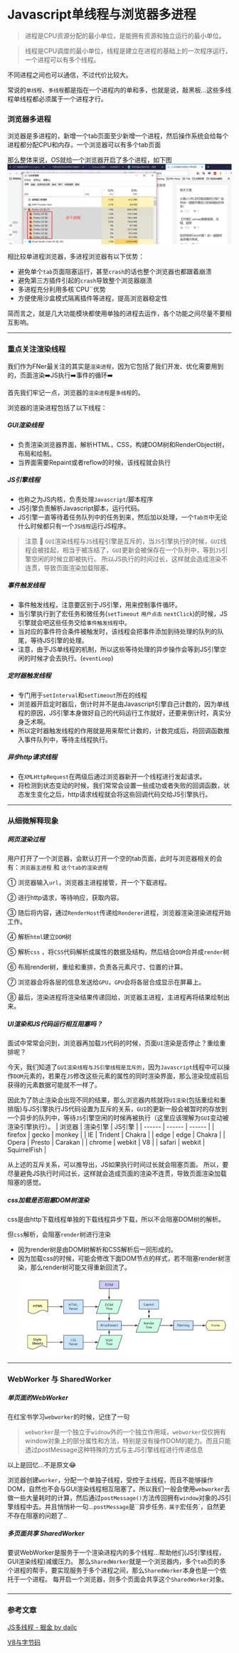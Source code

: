 # Javascript单线程与浏览器多进程

> 进程是CPU资源分配的最小单位，是能拥有资源和独立运行的最小单位。

> 线程是CPU调度的最小单位，线程是建立在进程的基础上的一次程序运行，一个进程可以有多个线程。

不同进程之间也可以通信，不过代价比较大。

常说的`单线程`、`多线程`都是指在一个进程内的单和多，也就是说，敲黑板...这些多线程单线程都必须属于一个进程才行。

### 浏览器多进程
浏览器是多进程的，新增一个tab页面至少新增一个进程，然后操作系统会给每个进程都分配CPU和内存，一个浏览器可以有多个tab页面

那么整体来说，OS就给一个浏览器开启了多个进程，如下图
![](/blog_assets/browser_multi_thread.png)

相比较单进程浏览器，多进程浏览器有以下优势：
* 避免单个`tab`页面阻塞运行，甚至`crash`的话也整个浏览器也都跟着崩溃
* 避免第三方插件引起的`crash`导致整个浏览器崩溃
* 多进程充分利用多核`CPU``优势
* 方便使用沙盒模式隔离插件等进程，提高浏览器稳定性

简而言之，就是几大功能模块都使用单独的进程去运作，各个功能之间尽量不要相互影响。
___
### 重点关注渲染线程
我们作为FNer最关注的其实是`渲染进程`，因为它包括了我们开发、优化需要用到的，页面渲染:arrow_right:JS执行:arrow_right:事件的循环:arrow_right:

首先我们牢记一点，浏览器的`渲染进程`是`多线程`的。

浏览器的渲染进程包括了以下线程：
##### GUI渲染线程
* 负责渲染浏览器界面，解析HTML，CSS，构建DOM树和RenderObject树，布局和绘制。
* 当界面需要Repaint或者reflow的时候，该线程就会执行


##### JS引擎线程
* 也称之为JS内核，负责处理`Javascript`/脚本程序
* JS引擎负责解析Javascript脚本，运行代码。
* JS引擎一直等待着任务队列中的任务到来，然后加以处理，一个`Tab页`中无论什么时候都只有一个`JS线程`运行JS程序。

> 注意 
`GUI`渲染线程与`JS`线程引擎是互斥的，当`JS`引擎执行的时候，`GUI`线程会被挂起，相当于被冻结了，`GUI`更新会被保存在一个队列中，等到`JS`引擎空闲的时候立即被执行。
所以JS执行的时间过长，这样就会造成渲染不连贯，导致页面渲染加载阻塞。

##### 事件触发线程
* 事件触发线程，注意要区别于JS引擎，用来控制事件循环。
* 当引擎执行到了宏任务和微任务(`setTimeout` `用户点击` `nextClick`)的时候，JS引擎就会吧这些任务交给`事件触发线程`中。
* 当对应的事件符合条件被触发时，该线程会把事件添加到待处理的队列的队尾，等待JS引擎的处理。
* 注意，由于JS单线程的机制，所以这些等待处理的异步操作会等到JS引擎空闲的时候才会去执行。(`eventLoop`)

##### 定时器触发线程
* 专门用于`setInterval`和`setTimeout`所在的线程
* 浏览器开启定时器后，倒计时并不是由Javascript引擎自己计数的，因为单线程的原因，JS引擎本身做好自己的代码运行工作就好，还要来倒计时，真实分身乏术啊。
* 所以定时器触发线程的作用就是用来帮忙计数的，计数完成后，将回调函数推入事件队列中，等待主线程执行。

##### 异步http请求线程
* 在`XMLHttpRequest`在两级后通过浏览器新开一个线程进行发起请求。
* 将检测到状态变动的时候，我们常常会设置一些成功或者失败的回调函数，状态发生变化之后，http请求线程就会将这些回调代码交给JS引擎执行。
___
### 从细微解释现象
#####  网页渲染过程
用户打开了一个浏览器，会默认打开一个空的tab页面，此时与浏览器相关的会有：`浏览器主进程` 和 `这个tab的渲染进程`

① 浏览器输入`url`，浏览器主进程接管，开一个下载进程。

② 进行http请求，等待响应，获取内容。

③ 随后将内容，通过`RenderHost`传递给`Renderer`进程，浏览器渲染渲染进程开始工作。

④ 解析`html`建立`DOM`树

⑤ 解析`css` ，将`CSS`代码解析成属性的数据及结构，然后结合`DOM`合并成`render`树

⑥ 布局render树，重绘和重排，负责各元素尺寸、位置的计算。

⑦ 浏览器会将各层的信息发送给`GPU`，`GPU`会将各层合成显示在屏幕上。

⑧ 最后，渲染进程将渲染结果传递回给，浏览器主进程，主进程再将结果绘制出来。

##### UI渲染和JS代码运行相互阻塞吗？
面试中常常会问到，浏览器再加载`JS`代码的时候，页面`UI`渲染是否停止？重绘重排呢？

今天，我们知道了`GUI渲染线程与JS引擎线程是互斥的`，因为`Javascript`线程中可以操作`DOM`元素的，若果在`JS`修改这些元素的属性的同时渲染界面，那么渲染现成前后获得的元素数据可能就不一样了。

因此为了防止渲染会出现不同的结果，那么浏览器内核就将`UI渲染`(包括重绘和重排版)与JS引擎执行JS代码设置为互斥的关系，`GUI`的更新一般会被暂时的存放到一个异步的队列中，等待`JS`引擎空闲的时候再被执行（这里应该理解为`GUI`变动被渲染引擎执行）。
| 浏览器 | 渲染引擎 | JS引擎 |
| ------ | ------ | ------ |
| firefox | gecko | monkey |
| IE | Trident | Chakra |
| edge | edge | Chakra |
| Opera | Presto | Carakan |
| chrome | webkit | V8 |
| safari | webkit | SquirrelFish |

从上述的互斥关系，可以推导出，JS如果执行时间过长就会阻塞页面。
所以，要尽量避免JS执行时间过长，这样就会造成页面的渲染不连贯，导致页面渲染加载阻塞的感觉。
##### css加载是否阻塞DOM树渲染
css是由http下载线程单独的下载线程异步下载，所以不会阻塞DOM树的解析。

但`css`解析，会阻塞`render`树进行渲染   
* 因为render树是由DOM树解析和CSS解析后一同形成的。
* 因为加载css的时候，可能会修改下面DOM节点的样式，若不阻塞render树渲染，那么render树可能又得重新回流了。
![](/blog_assets/rending_process.png)

___
### WebWorker 与 SharedWorker
##### 单页面的WebWorker
在红宝书学习`webworker`的时候，记住了一句
>`webworker`是一个独立于`widnow`外的一个独立作用域，`webworker`仅仅拥有window对象上的部分属性和方法，特别是没有操作DOM的能力。而且只能透过postMessage这种特殊的方式与主JS引擎线程进行传递信息

以上是回忆...不是原文:joy:

浏览器创建`worker`，分配一个单独子线程，受控于主线程，而且不能够操作DOM，自然也不会与GUI渲染线程相互阻塞了。所以我们一般会使用`webworker`去做一些大量耗时的计算，然后通过`postMessage()`方法传回拥有`window`对象的JS引擎线程中去。并且悄悄补一句...`postMessage`是``异步任务`，属于`宏任务`，自然更不存在阻塞的问题了..
##### 多页面共享 SharedWorker
要说WebWorker是服务于一个渲染进程内的多个线程...帮助他们(JS引擎线程，GUI渲染线程)减缓压力。
那么`SharedWorker`就是一个浏览器内，多个`tab`页的多个进程的帮手，要实现服务于多个进程之间，那么`SharedWorker`本身也是一个依托于一个进程。
每开启一个浏览器，则多个页面会共享这个`SharedWorker`对象。

##### 
___
### 参考文章
[JS多线程 - 掘金 by dailc](https://juejin.im/post/5a6547d0f265da3e283a1df7)  

[V8与字节码](https://cnodejs.org/topic/59084a9cbbaf2f3f569be482)



































































